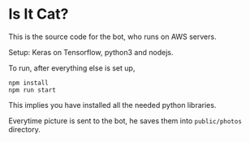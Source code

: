 Is It Cat?
=========================

This is the source code for the bot, who runs on AWS servers.

Setup: Keras on Tensorflow, python3 and nodejs.

To run, after everything else is set up,

    npm install
    npm run start
    
This implies you have installed all the needed python libraries.

Everytime picture is sent to the bot, he saves them into `public/photos` directory.
